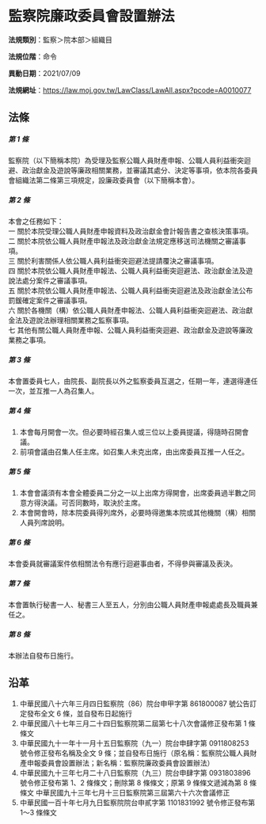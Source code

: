 # 監察院廉政委員會設置辦法




**法規類別**：監察＞院本部＞組織目

**法規位階**：命令

**異動日期**：2021/07/09  

**法規網址**：https://law.moj.gov.tw/LawClass/LawAll.aspx?pcode=A0010077



## 法條
##### 第 1 條
監察院（以下簡稱本院）為受理及監察公職人員財產申報、公職人員利益衝突迴避、政治獻金及遊說等廉政相關業務，並審議其處分、決定等事項，依本院各委員會組織法第二條第三項規定，設廉政委員會（以下簡稱本會）。

##### 第 2 條
本會之任務如下：  
一  關於本院受理公職人員財產申報資料及政治獻金會計報告書之查核決策事項。  
二  關於本院依公職人員財產申報法及政治獻金法規定應移送司法機關之審議事項。  
三  關於利害關係人依公職人員利益衝突迴避法提請覆決之審議事項。  
四  關於本院依公職人員財產申報法、公職人員利益衝突迴避法、政治獻金法及遊說法處分案件之審議事項。  
五  關於本院依公職人員財產申報法、公職人員利益衝突迴避法及政治獻金法公布罰鍰確定案件之審議事項。  
六  關於各機關（構）依公職人員財產申報法、公職人員利益衝突迴避法、政治獻金法及遊說法辦理相關業務之監察事項。  
七  其他有關公職人員財產申報、公職人員利益衝突迴避、政治獻金及遊說等廉政業務之事項。

##### 第 3 條
本會置委員七人，由院長、副院長以外之監察委員互選之，任期一年，連選得連任一次，並互推一人為召集人。

##### 第 4 條
1. 本會每月開會一次。但必要時經召集人或三位以上委員提議，得隨時召開會議。
1. 前項會議由召集人任主席。如召集人未克出席，由出席委員互推一人任之。

##### 第 5 條
1. 本會會議須有本會全體委員二分之一以上出席方得開會，出席委員過半數之同意方得決議。可否同數時，取決於主席。
1. 本會開會時，除本院委員得列席外，必要時得邀集本院或其他機關（構）相關人員列席說明。

##### 第 6 條
本會委員就審議案件依相關法令有應行迴避事由者，不得參與審議及表決。

##### 第 7 條
本會置執行秘書一人、秘書三人至五人，分別由公職人員財產申報處處長及職員兼任之。

##### 第 8 條
本辦法自發布日施行。

## 沿革
1. 中華民國八十六年三月四日監察院（86）院台申甲字第 861800087  號公告訂定發布全文 6  條，並自發布日起施行
1. 中華民國八十七年三月二十四日監察院第二屆第七十八次會議修正發布第 1  條條文
1. 中華民國九十一年十一月十五日監察院（九一）院台申肆字第 0911808253 號令修正發布名稱及全文 9  條；並自發布日施行（原名稱：監察院公職人員財產申報委員會設置辦法；新名稱：監察院廉政委員會設置辦法）
1. 中華民國九十三年七月二十八日監察院（九三）院台申肆字第 0931803896 號令修正發布第 1、2 條條文；刪除第 8  條條文；原第 9  條條文遞減為第 8  條條文                                          中華民國九十三年七月十三日監察院第三屆第六十六次會議修正
1. 中華民國一百十年七月九日監察院院台申貳字第 1101831992 號令修正發布第 1～3 條條文
